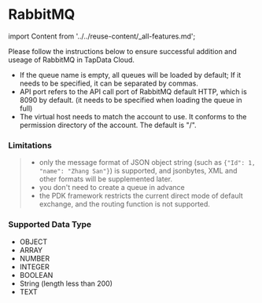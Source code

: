 # RabbitMQ

import Content from '../../reuse-content/_all-features.md';

<Content />

Please follow the instructions below to ensure successful addition and useage of RabbitMQ in TapData Cloud.

- If the queue name is empty, all queues will be loaded by default; If it needs to be specified, it can be separated by commas.
- API port refers to the API call port of RabbitMQ default HTTP, which is 8090 by default. (it needs to be specified when loading the queue in full)
- The virtual host needs to match the account to use. It conforms to the permission directory of the account. The default is "/".

### **Limitations**

> - only the message format of JSON object string (such as `{"Id": 1, "name": "Zhang San"}`) is supported, and jsonbytes, XML and other formats will be supplemented later.
> - you don't need to create a queue in advance
> - the PDK framework restricts the current direct mode of default exchange, and the routing function is not supported.

### **Supported Data Type**

- OBJECT
- ARRAY
- NUMBER
- INTEGER
- BOOLEAN
- String (length less than 200)
- TEXT